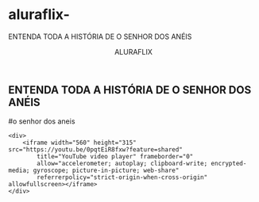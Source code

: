 # aluraflix-


ENTENDA TODA A HISTÓRIA DE O SENHOR DOS ANÉIS

<html lang="pt-BR">
<head>
    <link rel="stylesheet" href="styles.css">
    <title>Aluraflix</title>
</head>

<body>
    <header>ALURAFLIX</header>
<section>
    <div>
        <h1>ENTENDA TODA A HISTÓRIA DE O SENHOR DOS ANÉIS</h1>
        <p>#o senhor dos aneis</p>
    </div>

    <div>
        <iframe width="560" height="315" src="https://youtu.be/0pqtEiR8fxw?feature=shared"
            title="YouTube video player" frameborder="0"
            allow="accelerometer; autoplay; clipboard-write; encrypted-media; gyroscope; picture-in-picture; web-share"
            referrerpolicy="strict-origin-when-cross-origin" allowfullscreen></iframe>
    </div>
<section>
</body>
<head>
    <link rel="stylesheet" href="styles.css">
    <title>Aluraflix</title>
</head>

<body>
    </html>
